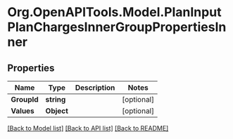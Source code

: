 
# Org.OpenAPITools.Model.PlanInputPlanChargesInnerGroupPropertiesInner

## Properties

Name | Type | Description | Notes
------------ | ------------- | ------------- | -------------
**GroupId** | **string** |  | [optional] 
**Values** | **Object** |  | [optional] 

[[Back to Model list]](../README.md#documentation-for-models)
[[Back to API list]](../README.md#documentation-for-api-endpoints)
[[Back to README]](../README.md)

